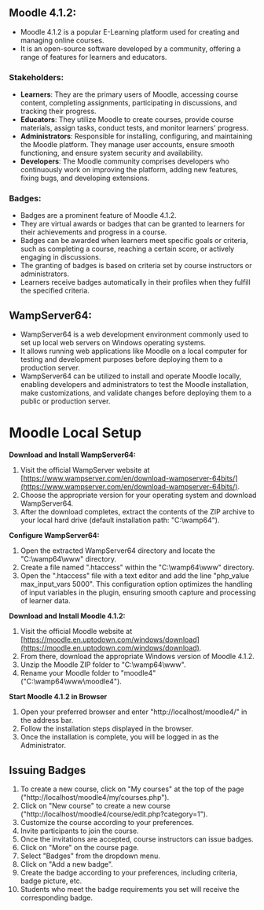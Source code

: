 ## Moodle 4.1.2:

- Moodle 4.1.2 is a popular E-Learning platform used for creating and managing online courses.
- It is an open-source software developed by a community, offering a range of features for learners and educators.

### Stakeholders:

- **Learners**: They are the primary users of Moodle, accessing course content, completing assignments, participating in discussions, and tracking their progress.
- **Educators**: They utilize Moodle to create courses, provide course materials, assign tasks, conduct tests, and monitor learners' progress.
- **Administrators**: Responsible for installing, configuring, and maintaining the Moodle platform. They manage user accounts, ensure smooth functioning, and ensure system security and availability.
- **Developers**: The Moodle community comprises developers who continuously work on improving the platform, adding new features, fixing bugs, and developing extensions.

### Badges:

- Badges are a prominent feature of Moodle 4.1.2.
- They are virtual awards or badges that can be granted to learners for their achievements and progress in a course.
- Badges can be awarded when learners meet specific goals or criteria, such as completing a course, reaching a certain score, or actively engaging in discussions.
- The granting of badges is based on criteria set by course instructors or administrators.
- Learners receive badges automatically in their profiles when they fulfill the specified criteria.

## WampServer64:

- WampServer64 is a web development environment commonly used to set up local web servers on Windows operating systems.
- It allows running web applications like Moodle on a local computer for testing and development purposes before deploying them to a production server.
- WampServer64 can be utilized to install and operate Moodle locally, enabling developers and administrators to test the Moodle installation, make customizations, and validate changes before deploying them to a public or production server.

# Moodle Local Setup

**Download and Install WampServer64:**

1. Visit the official WampServer website at [https://www.wampserver.com/en/download-wampserver-64bits/](https://www.wampserver.com/en/download-wampserver-64bits/).
2. Choose the appropriate version for your operating system and download WampServer64.
3. After the download completes, extract the contents of the ZIP archive to your local hard drive (default installation path: "C:\wamp64").

**Configure WampServer64:**

1. Open the extracted WampServer64 directory and locate the "C:\wamp64\www" directory.
2. Create a file named ".htaccess" within the "C:\wamp64\www" directory.
3. Open the ".htaccess" file with a text editor and add the line "php_value max_input_vars 5000".
   This configuration option optimizes the handling of input variables in the plugin, ensuring smooth capture and processing of learner data.

**Download and Install Moodle 4.1.2:**

1. Visit the official Moodle website at [https://moodle.en.uptodown.com/windows/download](https://moodle.en.uptodown.com/windows/download).
2. From there, download the appropriate Windows version of Moodle 4.1.2.
3. Unzip the Moodle ZIP folder to "C:\wamp64\www".
4. Rename your Moodle folder to "moodle4" ("C:\wamp64\www\moodle4").

**Start Moodle 4.1.2 in Browser**

1. Open your preferred browser and enter "http://localhost/moodle4/" in the address bar.
2. Follow the installation steps displayed in the browser.
3. Once the installation is complete, you will be logged in as the Administrator.

## Issuing Badges

1. To create a new course, click on "My courses" at the top of the page ("http://localhost/moodle4/my/courses.php").
2. Click on "New course" to create a new course ("http://localhost/moodle4/course/edit.php?category=1").
3. Customize the course according to your preferences.
4. Invite participants to join the course.
5. Once the invitations are accepted, course instructors can issue badges.
6. Click on "More" on the course page.
7. Select "Badges" from the dropdown menu.
8. Click on "Add a new badge".
9. Create the badge according to your preferences, including criteria, badge picture, etc.
10. Students who meet the badge requirements you set will receive the corresponding badge.
